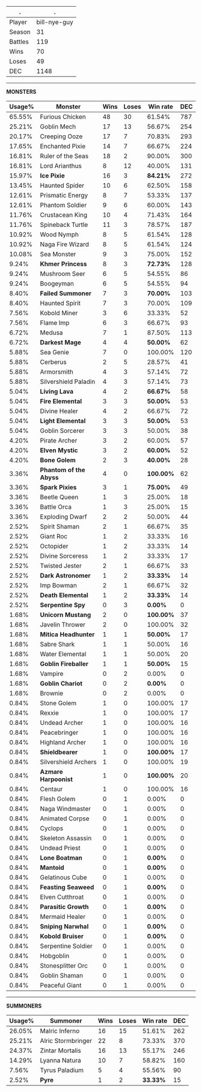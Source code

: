 .|.
|-|-
Player|bill-nye-guy
Season|31
Battles|119
Wins|70
Loses|49
DEC|1148

---
**MONSTERS**

Usage%|Monster|Wins|Loses|Win rate|DEC|
-|-|-|-|-|-|
65.55%|Furious Chicken|48|30|61.54%|787|
25.21%|Goblin Mech|17|13|56.67%|254|
20.17%|Creeping Ooze|17|7|70.83%|293|
17.65%|Enchanted Pixie|14|7|66.67%|224|
16.81%|Ruler of the Seas|18|2|90.00%|300|
16.81%|Lord Arianthus|8|12|40.00%|131|
15.97%|**Ice Pixie**|16|3|**84.21%**|272|
13.45%|Haunted Spider|10|6|62.50%|158|
12.61%|Prismatic Energy|8|7|53.33%|137|
12.61%|Phantom Soldier|9|6|60.00%|143|
11.76%|Crustacean King|10|4|71.43%|164|
11.76%|Spineback Turtle|11|3|78.57%|187|
10.92%|Wood Nymph|8|5|61.54%|128|
10.92%|Naga Fire Wizard|8|5|61.54%|124|
10.08%|Sea Monster|9|3|75.00%|152|
9.24%|**Khmer Princess**|8|3|**72.73%**|128|
9.24%|Mushroom Seer|6|5|54.55%|86|
9.24%|Boogeyman|6|5|54.55%|94|
8.40%|**Failed Summoner**|7|3|**70.00%**|103|
8.40%|Haunted Spirit|7|3|70.00%|109|
7.56%|Kobold Miner|3|6|33.33%|52|
7.56%|Flame Imp|6|3|66.67%|93|
6.72%|Medusa|7|1|87.50%|113|
6.72%|**Darkest Mage**|4|4|**50.00%**|62|
5.88%|Sea Genie|7|0|100.00%|120|
5.88%|Cerberus|2|5|28.57%|41|
5.88%|Armorsmith|4|3|57.14%|72|
5.88%|Silvershield Paladin|4|3|57.14%|73|
5.04%|**Living Lava**|4|2|**66.67%**|58|
5.04%|**Fire Elemental**|3|3|**50.00%**|53|
5.04%|Divine Healer|4|2|66.67%|72|
5.04%|**Light Elemental**|3|3|**50.00%**|53|
5.04%|Goblin Sorcerer|3|3|50.00%|38|
4.20%|Pirate Archer|3|2|60.00%|57|
4.20%|**Elven Mystic**|3|2|**60.00%**|52|
4.20%|**Bone Golem**|2|3|**40.00%**|28|
3.36%|**Phantom of the Abyss**|4|0|**100.00%**|62|
3.36%|**Spark Pixies**|3|1|**75.00%**|49|
3.36%|Beetle Queen|1|3|25.00%|18|
3.36%|Battle Orca|1|3|25.00%|15|
3.36%|Exploding Dwarf|2|2|50.00%|44|
2.52%|Spirit Shaman|2|1|66.67%|35|
2.52%|Giant Roc|1|2|33.33%|16|
2.52%|Octopider|1|2|33.33%|14|
2.52%|Divine Sorceress|1|2|33.33%|17|
2.52%|Twisted Jester|2|1|66.67%|33|
2.52%|**Dark Astronomer**|1|2|**33.33%**|14|
2.52%|Imp Bowman|2|1|66.67%|32|
2.52%|**Death Elemental**|1|2|**33.33%**|14|
2.52%|**Serpentine Spy**|0|3|**0.00%**|0|
1.68%|**Unicorn Mustang**|2|0|**100.00%**|37|
1.68%|Javelin Thrower|2|0|100.00%|32|
1.68%|**Mitica Headhunter**|1|1|**50.00%**|17|
1.68%|Sabre Shark|1|1|50.00%|16|
1.68%|Water Elemental|1|1|50.00%|20|
1.68%|**Goblin Fireballer**|1|1|**50.00%**|15|
1.68%|Vampire|0|2|0.00%|0|
1.68%|**Goblin Chariot**|0|2|**0.00%**|0|
1.68%|Brownie|0|2|0.00%|0|
0.84%|Stone Golem|1|0|100.00%|17|
0.84%|Rexxie|1|0|100.00%|17|
0.84%|Undead Archer|1|0|100.00%|16|
0.84%|Peacebringer|1|0|100.00%|16|
0.84%|Highland Archer|1|0|100.00%|16|
0.84%|**Shieldbearer**|1|0|**100.00%**|17|
0.84%|Silvershield Archers|1|0|100.00%|19|
0.84%|**Azmare Harpoonist**|1|0|**100.00%**|20|
0.84%|Centaur|1|0|100.00%|16|
0.84%|Flesh Golem|0|1|0.00%|0|
0.84%|Naga Windmaster|0|1|0.00%|0|
0.84%|Animated Corpse|0|1|0.00%|0|
0.84%|Cyclops|0|1|0.00%|0|
0.84%|Skeleton Assassin|0|1|0.00%|0|
0.84%|Undead Priest|0|1|0.00%|0|
0.84%|**Lone Boatman**|0|1|**0.00%**|0|
0.84%|**Mantoid**|0|1|**0.00%**|0|
0.84%|Gelatinous Cube|0|1|0.00%|0|
0.84%|**Feasting Seaweed**|0|1|**0.00%**|0|
0.84%|Elven Cutthroat|0|1|0.00%|0|
0.84%|**Parasitic Growth**|0|1|**0.00%**|0|
0.84%|Mermaid Healer|0|1|0.00%|0|
0.84%|**Sniping Narwhal**|0|1|**0.00%**|0|
0.84%|**Kobold Bruiser**|0|1|**0.00%**|0|
0.84%|Serpentine Soldier|0|1|0.00%|0|
0.84%|Hobgoblin|0|1|0.00%|0|
0.84%|Stonesplitter Orc|0|1|0.00%|0|
0.84%|Goblin Shaman|0|1|0.00%|0|
0.84%|Peaceful Giant|0|1|0.00%|0|

---
**SUMMONERS**

Usage%|Summoner|Wins|Loses|Win rate|DEC|
-|-|-|-|-|-|
26.05%|Malric Inferno|16|15|51.61%|262|
25.21%|Alric Stormbringer|22|8|73.33%|370|
24.37%|Zintar Mortalis|16|13|55.17%|246|
14.29%|Lyanna Natura|10|7|58.82%|160|
7.56%|Tyrus Paladium|5|4|55.56%|90|
2.52%|**Pyre**|1|2|**33.33%**|15|
